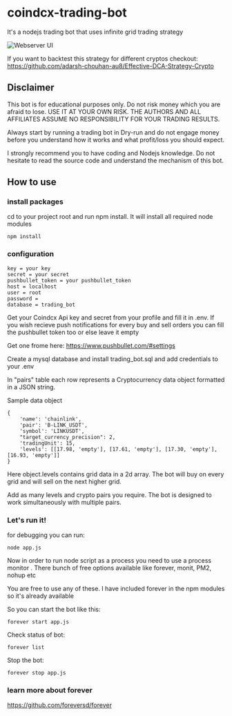 # coindcx-trading-bot
It's a nodejs trading bot that uses infinite grid trading strategy 

![Webserver UI](https://miro.medium.com/max/971/1*TNhagbbZ4OZAympHaWDH5g.png 'Webserver UI')

If you want to backtest this strategy for different cryptos checkout: 
https://github.com/adarsh-chouhan-au8/Effective-DCA-Strategy-Crypto

## Disclaimer

This bot is for educational purposes only. Do not risk money which
you are afraid to lose. USE IT AT YOUR OWN RISK. THE AUTHORS
AND ALL AFFILIATES ASSUME NO RESPONSIBILITY FOR YOUR TRADING RESULTS.

Always start by running a trading bot in Dry-run and do not engage money
before you understand how it works and what profit/loss you should
expect.

I strongly recommend you to have coding and Nodejs knowledge. Do not
hesitate to read the source code and understand the mechanism of this bot.
## How to use
### install packages
cd to your project root and run npm install. It will install all required node modules
```
npm install
```

### configuration
```
key = your key
secret = your secret
pushbullet_token = your pushbullet_token
host = localhost
user = root
password = 
database = trading_bot
```
Get your Coindcx Api key and secret from your profile and fill it in .env.
If you wish recieve push notifications for every buy and sell orders you can fill the pushbullet token too or else leave it empty

Get one frome here:
https://www.pushbullet.com/#settings

Create a mysql database and install trading_bot.sql and add credentials to your .env

In "pairs" table each row represents a Cryptocurrency data object formatted in a JSON string.

Sample data object

```
{
    'name': 'chainlink',
    'pair': 'B-LINK_USDT',
    'symbol': 'LINKUSDT',
    "target_currency_precision": 2,
    'tradingUnit': 15,
    'levels': [[17.98, 'empty'], [17.61, 'empty'], [17.30, 'empty'], [16.93, 'empty']]
}
```
Here object.levels contains grid data in a 2d array. The bot will buy on every grid and will sell on the next higher grid.

Add as many levels and crypto pairs you require. The bot is designed to work simultaneously with multiple pairs.

### Let's run it!

for debugging  you can run:
```
node app.js
```
Now in order to run node script as a process you need to use a process monitor . There bunch of free options available like forever, monit, PM2, nohup etc

You are free to use any of these. I have included forever in the npm modules so it's already available

So you can start the bot like this:
```
forever start app.js 
```
Check status of bot:
```
forever list
```
Stop the bot:
```
forever stop app.js
```
### learn more about forever
https://github.com/foreversd/forever


